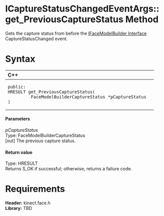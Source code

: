 ICaptureStatusChangedEventArgs::get\_PreviousCaptureStatus Method  
=================================================================  

Gets the capture status from before the [IFaceModelBuilder Interface](../../IFaceModelBuilder_Interface.md) CaptureStatusChanged event. <span id="syntaxSection"></span>

Syntax  
======  

<table>
<colgroup>
<col width="100%" />
</colgroup>
<thead>
<tr class="header">
<th align="left">C++</th>
</tr>
</thead>
<tbody>
<tr class="odd">
<td align="left"><pre><code>public:  
HRESULT get_PreviousCaptureStatus(  
         FaceModelBuilderCaptureStatus *pCaptureStatus  
)</code></pre></td>
</tr>
</tbody>
</table>

<span id="ID4EK"></span>
#### Parameters  

*pCaptureStatus*    
Type: FaceModelBuilderCaptureStatus  
[out] The previous capture status.  

<span id="ID4ET"></span>
#### Return value  

Type: HRESULT  
Returns S\_OK if successful; otherwise, returns a failure code.  

<span id="requirements"></span>

Requirements  
============  

**Header:** kinect.face.h  
**Library:** TBD  



<!--Please do not edit the data in the comment block below.-->
<!--
TOCTitle : get_PreviousCaptureStatus Method
RLTitle : ICaptureStatusChangedEventArgs::get_PreviousCaptureStatus Method
KeywordK : get_PreviousCaptureStatus method
KeywordK : ICaptureStatusChangedEventArgs::get_PreviousCaptureStatus method
KeywordF : ICaptureStatusChangedEventArgs::get_PreviousCaptureStatus
KeywordF : get_PreviousCaptureStatus
KeywordF : Microsoft.Kinect.face.ICaptureStatusChangedEventArgs.get_PreviousCaptureStatus(FaceModelBuilderCaptureStatus@)
KeywordA : M:Microsoft.Kinect.face.ICaptureStatusChangedEventArgs.get_PreviousCaptureStatus(FaceModelBuilderCaptureStatus@)
AssetID : M:Microsoft.Kinect.face.ICaptureStatusChangedEventArgs.get_PreviousCaptureStatus(FaceModelBuilderCaptureStatus@)
Locale : en-us
CommunityContent : 1
APIType : Managed
APILocation : 
APIName : Microsoft.Kinect.face.ICaptureStatusChangedEventArgs::get_PreviousCaptureStatus
TargetOS : Windows
TopicType : kbSyntax
DevLang : C++
DocSet : K4Wv2
ProjType : K4Wv2Proj
Technology : Kinect for Windows
Product : Kinect for Windows SDK v2
productversion : 20
-->
